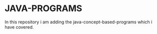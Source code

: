 # JAVA-PROGRAMS
In this repository i am adding the java-concept-based-programs which i have covered.
